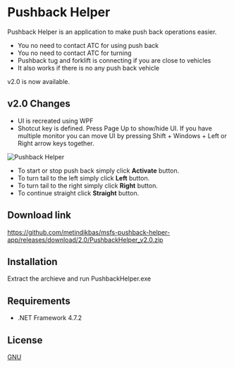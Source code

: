 # Pushback Helper

Pushback Helper is an application to make push back operations easier.

- You no need to contact ATC for using push back
- You no need to contact ATC for turning
- Pushback tug and forklift is connecting if you are close to vehicles
- It also works if there is no any push back vehicle


v2.0 is now available. 

## v2.0 Changes
- UI is recreated using WPF
- Shotcut key is defined. Press  Page Up to show/hide UI. If you have multiple monitor you can move UI by pressing Shift + Windows + Left or Right arrow keys together.

![Pushback Helper](https://i.ibb.co/R0qtPXJ/Pushback-Helperv2-0.png)

- To start or stop push back simply click **Activate** button.
- To turn tail to the left simply click **Left** button.
- To turn tail to the right simply click **Right** button.
- To continue straight click **Straight** button.



## Download link

https://github.com/metindikbas/msfs-pushback-helper-app/releases/download/2.0/PushbackHelper_v2.0.zip



## Installation

Extract the archieve and run PushbackHelper.exe



## Requirements
- .NET Framework 4.7.2



## License
[GNU](https://www.gnu.org/licenses/gpl-3.0.en.html)
